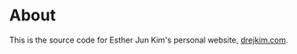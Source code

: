 # About

This is the source code for Esther Jun Kim's personal website, [drejkim.com](http://drejkim.com).